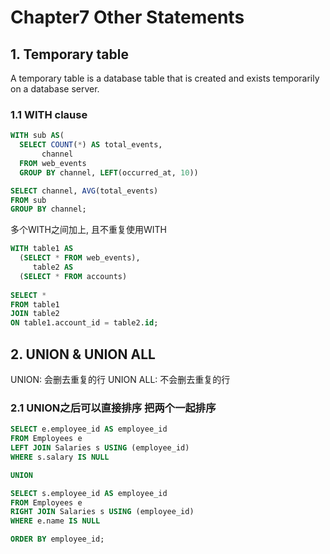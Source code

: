 # Chapter7 Other Statements
## 1. Temporary table 
 A temporary table is a database table that is created and exists temporarily on a database server.  
 
### 1.1 WITH clause
```sql
WITH sub AS(
  SELECT COUNT(*) AS total_events,
       channel
  FROM web_events
  GROUP BY channel, LEFT(occurred_at, 10))

SELECT channel, AVG(total_events)
FROM sub
GROUP BY channel;
```

多个WITH之间加上, 且不重复使用WITH

``` sql
WITH table1 AS 
  (SELECT * FROM web_events),
     table2 AS 
  (SELECT * FROM accounts)
     
SELECT *
FROM table1
JOIN table2
ON table1.account_id = table2.id;
```

## 2. UNION & UNION ALL 
UNION: 会删去重复的行 
UNION ALL: 不会删去重复的行  

### 2.1 UNION之后可以直接排序 把两个一起排序
``` sql
SELECT e.employee_id AS employee_id
FROM Employees e
LEFT JOIN Salaries s USING (employee_id)
WHERE s.salary IS NULL

UNION 

SELECT s.employee_id AS employee_id
FROM Employees e
RIGHT JOIN Salaries s USING (employee_id)
WHERE e.name IS NULL

ORDER BY employee_id;
```
